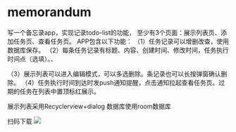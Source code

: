 # memorandum
写一个备忘录app，实现记录todo-list的功能，
至少有3个页面：展示列表页、添加任务页、查看任务页。
APP包含以下功能：
（1）任务记录可以增删改查，使用数据库保存。
（2）每条任务记录有标题、内容、创建时间、修改时间，任务执行时间点（选填）。、

（3）展示列表可以进入编辑模式，可以多选删除。条记录也可以长按弹窗确认删除。
（4）任务执行时间到达时发push通知提醒，点击通知拉起查看任务页。过期的任务在列表中置顶标红展示。


展示列表采用Recyclerview+dialog
数据库使用room数据库

扫码下载
![](../../大三下/31_0c019081f5fdd06e8831f9b2029520df.png)